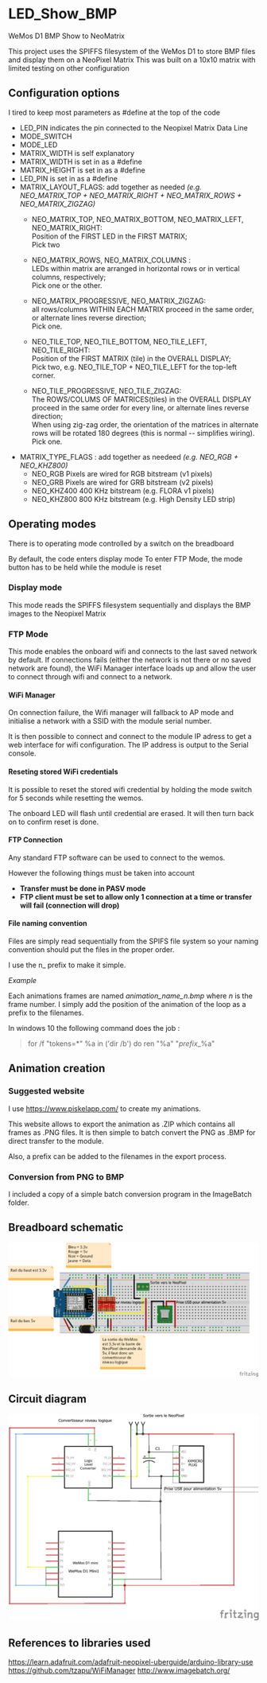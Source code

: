 # LED_Show_BMP
WeMos D1 BMP Show to NeoMatrix

This project uses the SPIFFS filesystem of the WeMos D1 to store BMP files and display them on a NeoPixel Matrix
This was built on a 10x10 matrix with limited testing on other configuration

## Configuration options
I tired to keep most parameters as #define at the top of the code
  * LED_PIN indicates the pin connected to the Neopixel Matrix Data Line
  * MODE_SWITCH
  * MODE_LED
  * MATRIX_WIDTH is self explanatory
  * MATRIX_WIDTH is set in as a \#define
  * MATRIX_HEIGHT is set in as a \#define
  * LED_PIN is set in as a \#define
  * MATRIX_LAYOUT_FLAGS: add together as needed *(e.g. NEO_MATRIX_TOP + NEO_MATRIX_RIGHT + NEO_MATRIX_ROWS + NEO_MATRIX_ZIGZAG)*
    * NEO_MATRIX_TOP, NEO_MATRIX_BOTTOM, NEO_MATRIX_LEFT, NEO_MATRIX_RIGHT:     
     Position of the FIRST LED in the FIRST MATRIX;   
     Pick two
       
    * NEO_MATRIX_ROWS, NEO_MATRIX_COLUMNS :   
     LEDs within matrix are arranged in horizontal rows or in vertical columns, respectively;  
     Pick one or the other.     
       
    * NEO_MATRIX_PROGRESSIVE, NEO_MATRIX_ZIGZAG:   
      all rows/columns WITHIN EACH MATRIX proceed in the same order, or alternate lines reverse direction;  
      Pick one.
        
    * NEO_TILE_TOP, NEO_TILE_BOTTOM, NEO_TILE_LEFT, NEO_TILE_RIGHT:  
      Position of the FIRST MATRIX (tile) in the OVERALL DISPLAY;  
      Pick two, e.g. NEO_TILE_TOP + NEO_TILE_LEFT for the top-left corner.

    * NEO_TILE_PROGRESSIVE, NEO_TILE_ZIGZAG:  
      The ROWS/COLUMS OF MATRICES(tiles) in the OVERALL DISPLAY proceed in the same order for every line, or alternate lines reverse direction;  
      When using zig-zag order, the orientation of the matrices in alternate rows will be rotated 180 degrees (this is normal -- simplifies wiring).  
      Pick one.  
  * MATRIX_TYPE_FLAGS : add together as needeed *(e.g. NEO_RGB + NEO_KHZ800)*
    * NEO_RGB     Pixels are wired for RGB bitstream (v1 pixels)
    * NEO_GRB     Pixels are wired for GRB bitstream (v2 pixels)
    * NEO_KHZ400  400 KHz bitstream (e.g. FLORA v1 pixels)
    * NEO_KHZ800  800 KHz bitstream (e.g. High Density LED strip)

## Operating modes
There is to operating mode controlled by a switch on the breadboard

By default, the code enters display mode
To enter FTP Mode, the mode button has to be held while the module is reset 

### Display mode
This mode reads the SPIFFS filesystem sequentially and displays the BMP images to the Neopixel Matrix

### FTP Mode
This mode enables the onboard wifi and connects to the last saved network by default.
If connections fails (either the network is not there or no saved network are found), the WiFi Manager interface loads up and allow the user to connect through wifi and connect to a network.

#### WiFi Manager
On connection failure, the Wifi manager will fallback to AP mode and initialise a network with a SSID with the module serial number.

It is then possible to connect and connect to the module IP adress to get a web interface for wifi configuration.
The IP address is output to the Serial console.

#### Reseting stored WiFi credentials
It is possible to reset the stored wifi credential by holding the mode switch for 5 seconds while resetting the wemos.

The onboard LED will flash until credential are erased. It will then turn back on to confirm reset is done.

#### FTP Connection
Any standard FTP software can be used to connect to the wemos.

However the following things must be taken into account  
  * **Transfer must be done in PASV mode** 
  * **FTP client must be set to allow only 1 connection at a time or transfer will fail (connection will drop)**

#### File naming convention
Files are simply read sequentially from the SPIFS file system so your naming convention should put the files in the proper order.

I use the n_ prefix to make it simple.

*Example* 

Each animations frames are named *animation_name_n.bmp* where *n* is the frame number.
I simply add the position of the animation of the loop as a prefix to the filenames.

In windows 10 the following command does the job : 
> for /f "tokens=*" %a in ('dir /b') do ren "%a" "*prefix*_%a"

## Animation creation

### Suggested website
I use https://www.piskelapp.com/ to create my animations.

This website allows to export the animation as .ZIP which contains all frames as .PNG files.
It is then simple to batch convert the PNG as .BMP for direct transfer to the module.

Also, a prefix can be added to the filenames in the export process.

### Conversion from PNG to BMP
I included a copy of a simple batch conversion program in the ImageBatch folder.


## Breadboard schematic
![Breadboard Schematic](/Schema%20Fritz_bb.png)

## Circuit diagram
![Circuit Diagram](/Schema%20Fritz_diagrame%20circuit.png)

## References to libraries used
https://learn.adafruit.com/adafruit-neopixel-uberguide/arduino-library-use
https://github.com/tzapu/WiFiManager
http://www.imagebatch.org/


